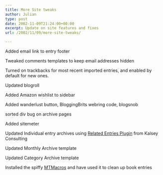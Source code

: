 ```yaml
---
title: More Site tweaks
author: Julian
type: post
date: 2002-11-09T21:24:00+00:00
excerpt: Update on site features and fixes
url: /2002/11/09/more-site-tweaks/

---
```

Added email link to entry footer
  
Tweaked comments templates to keep email addresses hidden
  
Turned on trackbacks for most recent imported entries, and enabled by default for new ones.
  
Updated blogroll
  
Added Amazon wishlist to sidebar
  
Added wanderlust button, BloggingBrits webring code, blogsnob
  
sorted div bug on archive pages
  
Added sitemeter
  
Updated Individual entry archives using [Related Entries Plugin][1] from Kalsey Consulting
  
Updated Monthly Archive template
  
Updated Category Archive template
  
Installed the spiffy [MTMacros][2] and have used it to clean up book entries

 [1]: https://kalsey.com/blog/2002/07/related_entries_plugin.stm
 [2]: https://www.bradchoate.com/past/mtmacros.php